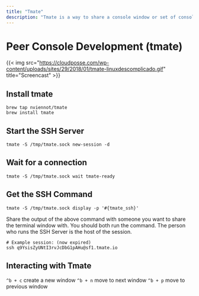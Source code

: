 ```yaml
---
title: "Tmate"
description: "Tmate is a way to share a console window or set of console windows. It’s basically a fork of `tmux` that makes sessions network enabled. It doesn’t matter where the participants are located - inbound firewall rules don’t interfere since it’s all outbound connections."
---
```

# Peer Console Development (tmate)

{{< img src="https://cloudposse.com/wp-content/uploads/sites/29/2018/01/tmate-linuxdescomplicado.gif" title="Screencast" >}}

## Install tmate

```
brew tap nviennot/tmate
brew install tmate
```

## Start the SSH Server

```
tmate -S /tmp/tmate.sock new-session -d
```

## Wait for a connection

```
tmate -S /tmp/tmate.sock wait tmate-ready
```

## Get the SSH Command
```
tmate -S /tmp/tmate.sock display -p '#{tmate_ssh}'
```

Share the output of the above command with someone you want to share the terminal window with. You should both run the command. The person who runs the SSH Server is the host of the session.

```
# Example session: (now expired)
ssh q9YsisZyUNtI3rvJcDbG1pAHu@sf1.tmate.io
```

## Interacting with Tmate

`^b + c` create a new window
`^b + n` move to next window
`^b + p` move to previous window
